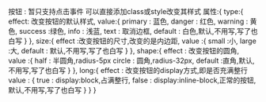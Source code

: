 按钮 : 暂只支持点击事件
        可以直接添加class或style改变其样式
属性:{
  type:{
    effect: 改变按钮的默认样式,
    value:{
      primary : 蓝色,
      danger : 红色,
      warning : 黄色,
      success :绿色,
      info : 浅蓝,
      text : 取消边框,
      default : 白色,默认,不用写,写了也白写
    }
  },
  size:{
    effect :改变按钮的尺寸,改变的是内边距,
    value :{
      small :小,
      large :大,
      default : 默认,不用写,写了也白写
    }
  },
  shape:{
    effect : 改变按钮的圆角,
    value :{
      half : 半圆角,radius-5px
      circle : 圆角,radius-32px,
      default :直角,默认,不用写,写了也白写
    }
  },
  long:{
    effect : 改变按钮的display方式,即是否充满整行
    value : {
      true : display:block,占满整行,
      false : display:inline-block,正常的按钮,默认,不用写,写了也白写
    }
  }
}
